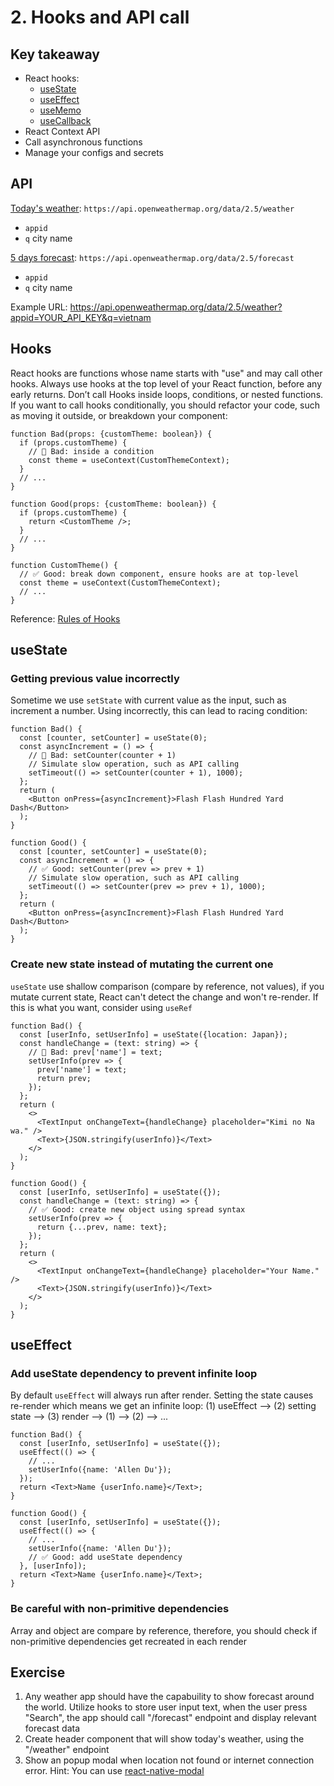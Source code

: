 # 2. Hooks and API call

## Key takeaway

- React hooks:
  - [useState](https://react.dev/reference/react/useState)
  - [useEffect](https://react.dev/reference/react/useEffect)
  - [useMemo](https://react.dev/reference/react/useMemo)
  - [useCallback](https://react.dev/reference/react/useCallback)
- React Context API
- Call asynchronous functions
- Manage your configs and secrets

## API

[Today's weather](https://openweathermap.org/current): `https://api.openweathermap.org/data/2.5/weather`

- `appid`
- `q` city name

[5 days forecast](https://openweathermap.org/forecast5): `https://api.openweathermap.org/data/2.5/forecast`

- `appid`
- `q` city name

Example URL: https://api.openweathermap.org/data/2.5/weather?appid=YOUR_API_KEY&q=vietnam

## Hooks

React hooks are functions whose name starts with "use" and may call other hooks. Always use hooks at the top level of your React function, before any early returns. Don’t call Hooks inside loops, conditions, or nested functions. If you want to call hooks conditionally, you should refactor your code, such as moving it outside, or breakdown your component:

```tsx
function Bad(props: {customTheme: boolean}) {
  if (props.customTheme) {
    // 🔴 Bad: inside a condition
    const theme = useContext(CustomThemeContext);
  }
  // ...
}

function Good(props: {customTheme: boolean}) {
  if (props.customTheme) {
    return <CustomTheme />;
  }
  // ...
}

function CustomTheme() {
  // ✅ Good: break down component, ensure hooks are at top-level
  const theme = useContext(CustomThemeContext);
  // ...
}
```

Reference: [Rules of Hooks](https://react.dev/warnings/invalid-hook-call-warning)

## useState

### Getting previous value incorrectly

Sometime we use `setState` with current value as the input, such as increment a number. Using incorrectly, this can lead to racing condition:

```tsx
function Bad() {
  const [counter, setCounter] = useState(0);
  const asyncIncrement = () => {
    // 🔴 Bad: setCounter(counter + 1)
    // Simulate slow operation, such as API calling
    setTimeout(() => setCounter(counter + 1), 1000);
  };
  return (
    <Button onPress={asyncIncrement}>Flash Flash Hundred Yard Dash</Button>
  );
}

function Good() {
  const [counter, setCounter] = useState(0);
  const asyncIncrement = () => {
    // ✅ Good: setCounter(prev => prev + 1)
    // Simulate slow operation, such as API calling
    setTimeout(() => setCounter(prev => prev + 1), 1000);
  };
  return (
    <Button onPress={asyncIncrement}>Flash Flash Hundred Yard Dash</Button>
  );
}
```

### Create new state instead of mutating the current one

`useState` use shallow comparison (compare by reference, not values), if you mutate current state, React can't detect the change and won't re-render. If this is what you want, consider using `useRef`

```tsx
function Bad() {
  const [userInfo, setUserInfo] = useState({location: Japan});
  const handleChange = (text: string) => {
    // 🔴 Bad: prev['name'] = text;
    setUserInfo(prev => {
      prev['name'] = text;
      return prev;
    });
  };
  return (
    <>
      <TextInput onChangeText={handleChange} placeholder="Kimi no Na wa." />
      <Text>{JSON.stringify(userInfo)}</Text>
    </>
  );
}

function Good() {
  const [userInfo, setUserInfo] = useState({});
  const handleChange = (text: string) => {
    // ✅ Good: create new object using spread syntax
    setUserInfo(prev => {
      return {...prev, name: text};
    });
  };
  return (
    <>
      <TextInput onChangeText={handleChange} placeholder="Your Name." />
      <Text>{JSON.stringify(userInfo)}</Text>
    </>
  );
}
```

## useEffect

### Add useState dependency to prevent infinite loop

By default `useEffect` will always run after render. Setting the state causes re-render which means we get an infinite loop: (1) useEffect --> (2) setting state --> (3) render --> (1) --> (2) --> ...

```tsx
function Bad() {
  const [userInfo, setUserInfo] = useState({});
  useEffect(() => {
    // ...
    setUserInfo({name: 'Allen Du'});
  });
  return <Text>Name {userInfo.name}</Text>;
}

function Good() {
  const [userInfo, setUserInfo] = useState({});
  useEffect(() => {
    // ...
    setUserInfo({name: 'Allen Du'});
    // ✅ Good: add useState dependency
  }, [userInfo]);
  return <Text>Name {userInfo.name}</Text>;
}
```

### Be careful with non-primitive dependencies

Array and object are compare by reference, therefore, you should check if non-primitive dependencies get recreated in each render

## Exercise

1. Any weather app should have the capabuility to show forecast around the world. Utilize hooks to store user input text, when the user press "Search", the app should call "/forecast" endpoint and display relevant forecast data
1. Create header component that will show today's weather, using the "/weather" endpoint
1. Show an popup modal when location not found or internet connection error. Hint: You can use [react-native-modal](https://github.com/react-native-modal/react-native-modal)
